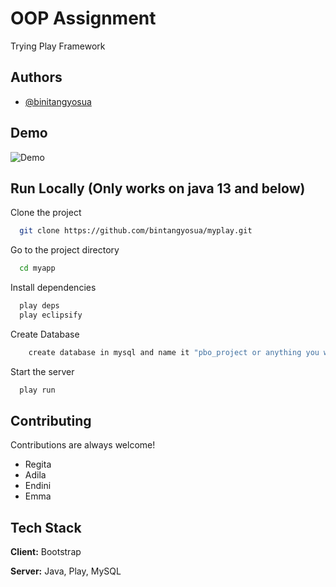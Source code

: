 # OOP Assignment

Trying Play Framework

## Authors

- [@binitangyosua](https://www.github.com/bintangyosua)

## Demo

![Demo](/public/images/res.gif)

## Run Locally (Only works on java 13 and below)

Clone the project

```bash
  git clone https://github.com/bintangyosua/myplay.git
```

Go to the project directory

```bash
  cd myapp
```

Install dependencies

```bash
  play deps
  play eclipsify
```

Create Database

```bash
    create database in mysql and name it "pbo_project or anything you want, but you need to change that in the conf/application.conf file"
```

Start the server

```bash
  play run
```

## Contributing

Contributions are always welcome!

- Regita
- Adila
- Endini
- Emma

## Tech Stack

**Client:** Bootstrap

**Server:** Java, Play, MySQL
